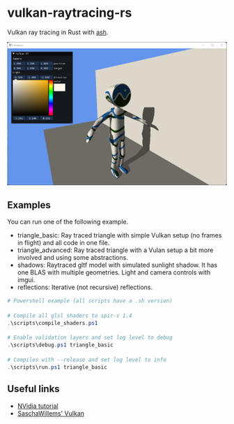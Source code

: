 # vulkan-raytracing-rs

Vulkan ray tracing in Rust with [ash][ash].

![screenshot](media/screenshot.png "Screenshot")

## Examples

You can run one of the following example.

- triangle_basic: Ray traced triangle with simple Vulkan setup (no frames in flight) and all code in one file.
- triangle_advanced: Ray traced triangle with a Vulan setup a bit more involved and using some abstractions.
- shadows: Raytraced gltf model with simulated sunlight shadow. It has one BLAS with multiple geometries. Light and camera controls with imgui.
- reflections: Iterative (not recursive) reflections.

```ps1
# Powershell example (all scripts have a .sh version)

# Compile all glsl shaders to spir-v 1.4
.\scripts\compile_shaders.ps1

# Enable validation layers and set log level to debug
.\scripts\debug.ps1 triangle_basic

# Compiles with --release and set log level to info
.\scripts\run.ps1 triangle_basic
```


## Useful links

- [NVidia tutorial](https://nvpro-samples.github.io/vk_raytracing_tutorial_KHR/)
- [SaschaWillems' Vulkan](https://github.com/SaschaWillems/Vulkan)

[ash]: https://github.com/MaikKlein/ash
